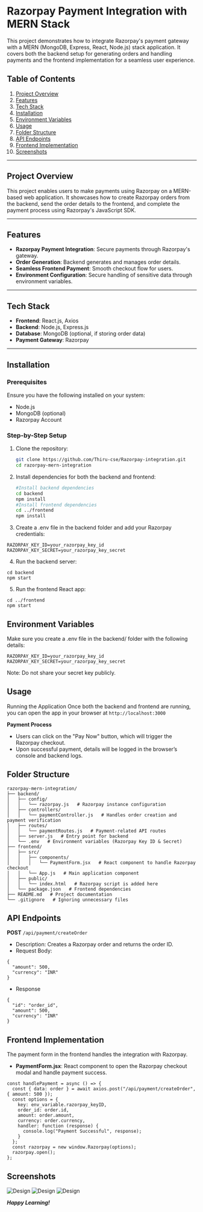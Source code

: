# Razorpay Payment Integration with MERN Stack

This project demonstrates how to integrate Razorpay's payment gateway with a MERN (MongoDB, Express, React, Node.js) stack application. It covers both the backend setup for generating orders and handling payments and the frontend implementation for a seamless user experience.

## Table of Contents
1. [Project Overview](#project-overview)
2. [Features](#features)
3. [Tech Stack](#tech-stack)
4. [Installation](#installation)
5. [Environment Variables](#environment-variables)
6. [Usage](#usage)
7. [Folder Structure](#folder-structure)
8. [API Endpoints](#api-endpoints)
9. [Frontend Implementation](#frontend-implementation)
10. [Screenshots](#screenshots)

---

## Project Overview

This project enables users to make payments using Razorpay on a MERN-based web application. It showcases how to create Razorpay orders from the backend, send the order details to the frontend, and complete the payment process using Razorpay's JavaScript SDK.

---

## Features

- **Razorpay Payment Integration**: Secure payments through Razorpay's gateway.
- **Order Generation**: Backend generates and manages order details.
- **Seamless Frontend Payment**: Smooth checkout flow for users.
- **Environment Configuration**: Secure handling of sensitive data through environment variables.

---

## Tech Stack

- **Frontend**: React.js, Axios
- **Backend**: Node.js, Express.js
- **Database**: MongoDB (optional, if storing order data)
- **Payment Gateway**: Razorpay

---

## Installation

### Prerequisites

Ensure you have the following installed on your system:
- Node.js
- MongoDB (optional)
- Razorpay Account

### Step-by-Step Setup

1. Clone the repository:
   ```bash
   git clone https://github.com/Thiru-cse/Razorpay-integration.git
   cd razorpay-mern-integration
   
2. Install dependencies for both the backend and frontend:
   ```bash
   #Install backend dependencies
   cd backend
   npm install
   #Install frontend dependencies
   cd ../frontend
   npm install

3. Create a .env file in the backend folder and add your Razorpay credentials:
```
RAZORPAY_KEY_ID=your_razorpay_key_id
RAZORPAY_KEY_SECRET=your_razorpay_key_secret
```
4. Run the backend server:
```
cd backend
npm start
```
5. Run the frontend React app:
```
cd ../frontend
npm start
```

## Environment Variables
Make sure you create a .env file in the backend/ folder with the following details:
```
RAZORPAY_KEY_ID=your_razorpay_key_id
RAZORPAY_KEY_SECRET=your_razorpay_key_secret
```
Note: Do not share your secret key publicly.

## Usage
Running the Application
Once both the backend and frontend are running, you can open the app in your browser at
`http://localhost:3000`

**Payment Process**
- Users can click on the "Pay Now" button, which will trigger the Razorpay checkout.
- Upon successful payment, details will be logged in the browser’s console and backend logs.

## Folder Structure

```
razorpay-mern-integration/
├── backend/
│   ├── config/
│   │   └── razorpay.js   # Razorpay instance configuration
│   ├── controllers/
│   │   └── paymentController.js   # Handles order creation and payment verification
│   ├── routes/
│   │   └── paymentRoutes.js   # Payment-related API routes
│   ├── server.js   # Entry point for backend
│   └── .env   # Environment variables (Razorpay Key ID & Secret)
├── frontend/
│   ├── src/
│   │   ├── components/
│   │   │   └── PaymentForm.jsx   # React component to handle Razorpay checkout
│   │   └── App.js   # Main application component
│   ├── public/
│   │   └── index.html   # Razorpay script is added here
│   └── package.json   # Frontend dependencies
├── README.md   # Project documentation
└── .gitignore   # Ignoring unnecessary files
```

## API Endpoints
**POST** ```/api/payment/createOrder```
- Description: Creates a Razorpay order and returns the order ID.
- Request Body:
```
{
  "amount": 500,
  "currency": "INR"
}
```

- Response
```
{
  "id": "order_id",
  "amount": 500,
  "currency": "INR"
}
```

## Frontend Implementation
The payment form in the frontend handles the integration with Razorpay.

- **PaymentForm.jsx**: React component to open the Razorpay checkout modal and handle payment success.
```
const handlePayment = async () => {
  const { data: order } = await axios.post("/api/payment/createOrder", { amount: 500 });
  const options = {
    key: env_variable.razorpay_keyID,
    order_id: order.id,
    amount: order.amount,
    currency: order.currency,
    handler: function (response) {
      console.log("Payment Successful", response);
    }
  };
  const razorpay = new window.Razorpay(options);
  razorpay.open();
};
```
## Screenshots
![Design](https://github.com/Thiru-cse/Fullstack-Developer/blob/main/My-Project-Screenshots/image.png)
![Design](https://github.com/Thiru-cse/Fullstack-Developer/blob/main/My-Project-Screenshots/payment%20page.png)
![Design](https://github.com/Thiru-cse/Fullstack-Developer/blob/main/My-Project-Screenshots/Payment%20success.png)

***Happy Learning!***
